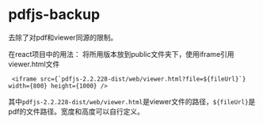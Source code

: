 # pdfjs-backup
去除了对pdf和viewer同源的限制。

在react项目中的用法：
将所用版本放到public文件夹下，使用iframe引用viewer.html文件
```
 <iframe src={`pdfjs-2.2.228-dist/web/viewer.html?file=${fileUrl}`} width={800} height={1000} />
```
其中```pdfjs-2.2.228-dist/web/viewer.html```是viewer文件的路径，```${fileUrl}```是pdf的文件路径。宽度和高度可以自行定义。

